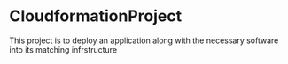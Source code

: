 # CloudformationProject
This project is to deploy an application along with the necessary software into its matching infrstructure
